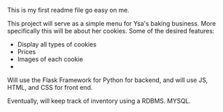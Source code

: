 This is my first readme file go easy on me.

This project will serve as a simple menu for Ysa's baking business.
More specifically this will be about her cookies.
Some of the desired features:
- Display all types of cookies
- Prices
- Images of each cookie
- 

Will use the Flask Framework for Python for backend, and will use JS, HTML, and CSS for front end.

Eventually, will keep track of inventory using a RDBMS. MYSQL.


